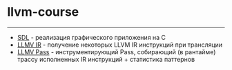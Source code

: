 # llvm-course

---

- [SDL](SDL) - реализация графического приложения на C
- [LLMV IR](<LLVM IR>) - получение некоторых LLVM IR инструкций при трансляции
- [LLMV Pass](<LLVM Pass>) - инструментирующий Pass, собирающий (в рантайме) трассу исполненных IR инструкций + статистика паттернов